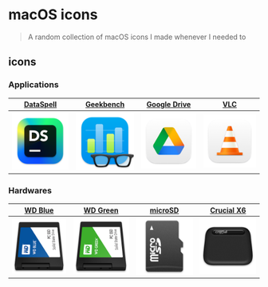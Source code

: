 # macOS icons
> A random collection of macOS icons I made whenever I needed to

## icons
### Applications

 [DataSpell](./icons/DataSpell)                      | [Geekbench](<./icons/Geekbench>)                      | [Google Drive](<./icons/Google Drive>)                | [VLC](./icons/VLC)                                    |
:---------------------------------------------------:|:-----------------------------------------------------:|:-----------------------------------------------------:|:-----------------------------------------------------:|
 <img src="./thumbnails/DataSpell.png" width="128"/> | <img src="./thumbnails/Geekbench.png" width="128"/>   | <img src="./thumbnails/Google Drive.png" width="128"/>| <img src="./thumbnails/VLC.png" width="128"/>         |

### Hardwares

 [WD Blue](<./icons/WD Blue>)                        | [WD Green](<./icons/WD Green>)                      | [microSD](./icons/microSD)                            | [Crucial X6](<./icons/Crucial X6>)                    |
:---------------------------------------------------:|:---------------------------------------------------:|:-----------------------------------------------------:|:-----------------------------------------------------:|
 <img src="./thumbnails/WD Blue.png" width="128"/>   | <img src="./thumbnails/WD Green.png" width="128"/>  | <img src="./thumbnails/microSD.png" width="128"/>     | <img src="./thumbnails/Crucial X6.png" width="128"/>  |
